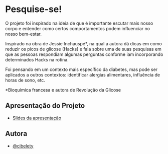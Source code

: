 # Pesquise-se!
O projeto foi inspirado na ideia de que é importante escutar mais nosso corpo e entender como certos comportamentos podem influenciar no nosso bem-estar.

Inspirado na obra de Jessie Inchauspé*, na qual a autora dá dicas em como reduzir os picos de glicose (Hacks) e fala sobre uma de suas pesquisas em que as pessoas respondiam algumas perguntas conforme iam incorporando determinados Hacks na rotina.

Foi pensando em um contexto mais específico da diabetes, mas pode ser aplicados a outros contextos: identificar alergias alimentares, influência de horas de sono, etc.


*Bioquímica francesa e autora de Revolução da Glicose

## Apresentação do Projeto
 - [Slides da apresentação](https://docs.google.com/presentation/d/1PGGM1r8dAPMLXTNrQnyNdp3INg9-Rz5x/edit?usp=sharing&ouid=113217577433474487552&rtpof=true&sd=true)

## Autora
 - [@cibelety](https://www.github.com/cibelety)